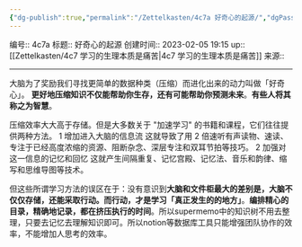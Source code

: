 ```yaml
---
{"dg-publish":true,"permalink":"/Zettelkasten/4c7a 好奇心的起源/","dgPassFrontmatter":true}
---
```


编号:: 4c7a
标题:: 好奇心的起源
创建时间:: 2023-02-05 19:15
up:: [[Zettelkasten/4c7 学习的生理本质是痛苦\|4c7 学习的生理本质是痛苦]]
来源:: 

---

大脑为了奖励我们寻找更简单的数据种类（压缩）而进化出来的动力叫做「好奇心」。
**更好地压缩知识不仅能帮助你生存，还有可能帮助你预测未来**。**有些人将其称之为智慧**。

压缩效率大大高于存储。但是大多数关于 "加速学习" 的书籍和课程，它们往往提供两种方法。
1 增加进入大脑的信息流 这就导致了用 2 倍速听有声读物、速读、专注于已经高度浓缩的资源、阻断杂念、深层专注和双耳节拍等技巧。
2 加强对这一信息的记忆和回忆 这就产生间隔重复、记忆宫殿、记忆法、音乐和韵律、缩写和思维导图等技术。

但这些所谓学习方法的误区在于：没有意识到**大脑和文件柜最大的差别是，大脑不仅仅存储，还能采取行动。而行动，才是学习「真正发生的的地方」**。**编排精心的目录，精确地记录，都在挤压执行的时间**。所以supermemo中的知识树不用去整理，只要去记忆去理解知识即可。所以notion等数据库工具只能增强团队协作的效率，不能增加人思考的效率。